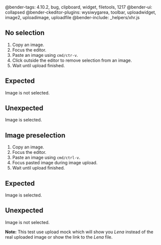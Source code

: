﻿@bender-tags: 4.10.2, bug, clipboard, widget, filetools, 1217
@bender-ui: collapsed
@bender-ckeditor-plugins: wysiwygarea, toolbar, uploadwidget, image2, uploadimage, uploadfile
@bender-include: _helpers/xhr.js

## No selection

1. Copy an image.
1. Focus the editor.
1. Paste an image using `cmd/ctr-v`.
1. Click outside the editor to remove selection from an image.
1. Wait until upload finished.

## Expected

Image is not selected.

## Unexpected

Image is selected.

## Image preselection

1. Copy an image.
1. Focus the editor.
1. Paste an image using `cmd/ctrl-v`.
1. Focus pasted image during image upload.
1. Wait until upload finished.

## Expected

Image is selected.

## Unexpected

Image is not selected.

**Note:** This test use upload mock which will show you *Lena* instead of the real uploaded image or show the link to the *Lena* file.
